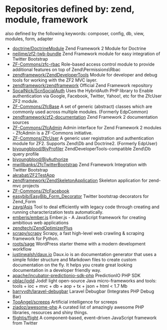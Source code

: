 # Repositories defined by: zend, module, framework

also defined by the following keywords: composer, config, db, view, modules, form, adapter

- [doctrine/DoctrineModule](https://github.com/doctrine/DoctrineModule)
  Zend Framework 2 Module for Doctrine
- [neilime/zf2-twb-bundle](https://github.com/neilime/zf2-twb-bundle)
  Zend Framework module for easy integration of Twitter Bootstrap
- [ZF-Commons/zfc-rbac](https://github.com/ZF-Commons/zfc-rbac)
  Role-based access control module to provide additional features on top of Zend\Permissions\Rbac
- [zendframework/ZendDeveloperTools](https://github.com/zendframework/ZendDeveloperTools)
  Module for developer and debug tools for working with the ZF2 MVC layer.
- [zendframework/zendframework](https://github.com/zendframework/zendframework)
  Official Zend Framework repository
- [SocalNick/ScnSocialAuth](https://github.com/SocalNick/ScnSocialAuth)
  Uses the HybridAuth PHP library to Enable authentication via Google, Facebook, Twitter, Yahoo!, etc for the ZfcUser ZF2 module.
- [ZF-Commons/ZfcBase](https://github.com/ZF-Commons/ZfcBase)
  A set of generic (abstract) classes which are commonly used across multiple modules. (Formerly EdpCommon)
- [zendframework/zf2-documentation](https://github.com/zendframework/zf2-documentation)
  Zend Framework 2 documentation sources
- [ZF-Commons/ZfcAdmin](https://github.com/ZF-Commons/ZfcAdmin)
  Admin interface for Zend Framework 2 modules - ZfcAdmin is a ZF-Commons initiative.
- [ZF-Commons/ZfcUser](https://github.com/ZF-Commons/ZfcUser)
  A generic user registration and authentication module for ZF2. Supports Zend\Db and Doctrine2. (Formerly EdpUser)
- [bjyoungblood/BjyProfiler](https://github.com/bjyoungblood/BjyProfiler)
  ZendDeveloperTools-compatible Zend\Db query profile
- [bjyoungblood/BjyAuthorize](https://github.com/bjyoungblood/BjyAuthorize)
- [mwillbanks/ZfcTwitterBootstrap](https://github.com/mwillbanks/ZfcTwitterBootstrap)
  Zend Framework Integration with Twitter Bootstrap
- [akrabat/ZF2TestApp](https://github.com/akrabat/ZF2TestApp)
- [zendframework/ZendSkeletonApplication](https://github.com/zendframework/ZendSkeletonApplication)
  Skeleton application for zend-mvc projects
- [ZF-Commons/ZfcFacebook](https://github.com/ZF-Commons/ZfcFacebook)
- [easybib/EasyBib_Form_Decorator](https://github.com/easybib/EasyBib_Form_Decorator)
  Twitter bootstrap decorators for Zend_Form
- [zavg/Asis](https://github.com/zavg/Asis)
  Tool to deal efficiently with legacy code through creating and running characterization tests automatically.
- [emberjs/ember.js](https://github.com/emberjs/ember.js)
  Ember.js - A JavaScript framework for creating ambitious web applications
- [zendtech/ZendOptimizerPlus](https://github.com/zendtech/ZendOptimizerPlus)
- [scrapy/scrapy](https://github.com/scrapy/scrapy)
  Scrapy, a fast high-level web crawling & scraping framework for Python.
- [roots/sage](https://github.com/roots/sage)
  WordPress starter theme with a modern development workflow
- [justinwalsh/daux.io](https://github.com/justinwalsh/daux.io)
  Daux.io is an documentation generator that uses a simple folder structure and Markdown files to create custom documentation on the fly. It helps you create great looking documentation in a developer friendly way.
- [apache/incubator-predictionio-sdk-php](https://github.com/apache/incubator-predictionio-sdk-php)
  PredictionIO PHP SDK
- [oblac/jodd](https://github.com/oblac/jodd)
  Jodd! light open-source Java micro-frameworks and tools: tools + ioc + mvc + db + aop + tx + json + html < 1.7 Mb
- [barryvdh/laravel-debugbar](https://github.com/barryvdh/laravel-debugbar)
  Laravel Debugbar (Integrates PHP Debug Bar)
- [TooAngel/screeps](https://github.com/TooAngel/screeps)
  Artificial intelligence for screeps
- [ziadoz/awesome-php](https://github.com/ziadoz/awesome-php)
  A curated list of amazingly awesome PHP libraries, resources and shiny things.
- [flightjs/flight](https://github.com/flightjs/flight)
  A component-based, event-driven JavaScript framework from Twitter
